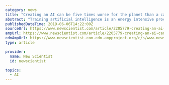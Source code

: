 ```yaml
---
category: news
title: "Creating an AI can be five times worse for the planet than a car"
abstract: "Training artificial intelligence is an energy intensive process. New estimates suggest that the carbon footprint of training a single AI is as much as 284 tonnes of carbon dioxide equivalent – five times the lifetime emissions of an average car."
publishedDateTime: 2019-06-06T14:22:00Z
sourceUrl: https://www.newscientist.com/article/2205779-creating-an-ai-can-be-five-times-worse-for-the-planet-than-a-car/
ampUrl: https://www.newscientist.com/article/2205779-creating-an-ai-can-be-five-times-worse-for-the-planet-than-a-car/amp/
cdnAmpUrl: https://www-newscientist-com.cdn.ampproject.org/c/s/www.newscientist.com/article/2205779-creating-an-ai-can-be-five-times-worse-for-the-planet-than-a-car/amp/
type: article

provider:
  name: New Scientist
  id: newscientist

topics:
  - AI
---
```

